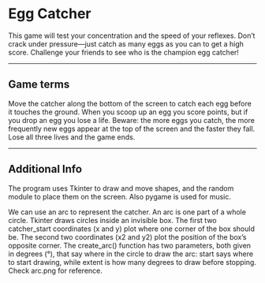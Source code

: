 # Egg Catcher

This game will test your concentration and the speed of your reflexes. Don’t
crack under pressure—just catch as many eggs as you can to get a high
score. Challenge your friends to see who is the champion egg catcher!

--------------------------------------------------------------
Game terms
--------------------------------------------------------------

Move the catcher along the bottom of the screen to catch each egg before it touches the
ground. When you scoop up an egg you score points, but if you drop an egg you lose a life.
Beware: the more eggs you catch, the more frequently new eggs appear at the top of the
screen and the faster they fall. Lose all three lives and the game ends.

--------------------------------------------------------------
Additional Info
--------------------------------------------------------------

The program uses Tkinter to draw and move shapes, and the random
module to place them on the screen. Also pygame is used for music.

We can use an arc to represent the catcher. An arc is one part of a whole
circle. Tkinter draws circles inside an invisible box. The first two
catcher_start coordinates (x and y) plot where one corner of
the box should be. The second two coordinates (x2 and y2) plot the
position of the box’s opposite corner. The create_arc() function
has two parameters, both given in degrees (°), that say where in the
circle to draw the arc: start says where to start drawing, while
extent is how many degrees to draw before stopping.
Check arc.png for reference.
